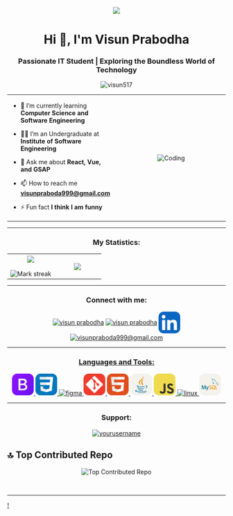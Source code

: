 <p align="center" ><img  src = "https://github.com/7oSkaaa/7oSkaaa/blob/main/Images/about_me.gif?raw=true" width = 100px></p>
<h1 align="center">Hi 👋, I'm Visun Prabodha</h1>
<h3 align="center">Passionate IT Student | Exploring the Boundless World of Technology</h3>
<p align="center"> <img src="https://komarev.com/ghpvc/?username=visun517&label=Profile%20views&color=0e75b6&style=flat" alt="visun517" /> </p>

<table align="center">
<tr border="none">
<td width="50%" align="left">
  
- 🌱 I’m currently learning **Computer Science and Software Engineering**

- 🧑‍🎓 I’m an Undergraduate at **Institute of Software Engineering**

- 💬 Ask me about **React, Vue, and GSAP**

- 📫 How to reach me **visunpraboda999@gmail.com**
  
- ⚡ Fun fact **I think I am funny**

</td>
<td width="50%" align="center">

  <img align="center" alt="Coding" width="450" src="https://repository-images.githubusercontent.com/588181932/e36ec678-7984-4cdd-8e4c-a3932772ff8e">

  
  </td>
</tr>
</table>

---

<h3 align="center">My Statistics:</h3>
<p align="center">
<table align="center">
<tr border="none">
<td width="50%" align="center">
  
  <img  align="center"  src="https://github-readme-stats.vercel.app/api?username=visun517&theme=dark&show_icons=true&count_private=true" />
  <br></br>
  <img  title="🔥 Get streak stats for your profile at git.io/streak-stats" alt="Mark streak" src="https://github-readme-streak-stats.herokuapp.com/?user=visun517&theme=dark&hide_border=false" /> 
</td>
<td width="50%" align="center">

  <img  align="center"  src="https://github-readme-stats.anuraghazra1.vercel.app/api/top-langs/?username=visun517&theme=dark&hide_border=false&no-bg=true&no-frame=true&langs_count=10"/>
  
  </td>
</tr>
</table>

---

<h3 align="center">Connect with me:</h3>
<p align="center">
<a href="https://fb.com/visun prabodha" target="blank"><img align="center" src="https://raw.githubusercontent.com/rahuldkjain/github-profile-readme-generator/master/src/images/icons/Social/facebook.svg" alt="visun prabodha" height="50" width="50" /></a>
<a href="https://instagram.com/visun prabodha" target="blank"><img align="center" src="https://www.edigitalagency.com.au/wp-content/uploads/new-Instagram-icon-png-full-colour.png" alt="visun prabodha" height="50" width="50" /></a>
<a href="https://linkedin.com/in/visun prabodha" target="blank"><img align="center" src="https://github.com/tandpfun/skill-icons/blob/main/icons/LinkedIn.svg" alt="visun prabodha" height="50" width="50" /></a>
<a href="mailto:visunpraboda999@gmail.com" target="blank"><img align="center" src="assets/gmail.svg" alt="visunpraboda999@gmail.com" height="50" width="50" />
</p>

---

<h3 align="center">Languages and Tools:</h3>
<p align="center"> <a href="https://getbootstrap.com" target="_blank" rel="noreferrer"> <img src="https://github.com/tandpfun/skill-icons/blob/main/icons/Bootstrap.svg" alt="bootstrap" width="50" height="50"/> </a> <a href="https://www.w3schools.com/css/" target="_blank" rel="noreferrer"> <img src="https://github.com/tandpfun/skill-icons/blob/main/icons/CSS.svg" alt="css3" width="50" height="50"/> </a> <a href="https://www.figma.com/" target="_blank" rel="noreferrer"> <img src="https://github.com/Scar1109/skill-icons/blob/main/icons/Figma-Light.svg" alt="figma" width="50" height="50"/> </a> <a href="https://git-scm.com/" target="_blank" rel="noreferrer"> <img src="https://github.com/tandpfun/skill-icons/blob/main/icons/Git.svg" alt="git" width="50" height="50"/> </a> <a href="https://www.w3.org/html/" target="_blank" rel="noreferrer"> <img src="https://github.com/tandpfun/skill-icons/blob/main/icons/HTML.svg" alt="html5" width="50" height="50"/> </a> <a href="https://www.java.com" target="_blank" rel="noreferrer"> <img src="https://github.com/tandpfun/skill-icons/blob/main/icons/Java-Light.svg" alt="java" width="50" height="50"/> </a> <a href="https://developer.mozilla.org/en-US/docs/Web/JavaScript" target="_blank" rel="noreferrer"> <img src="https://github.com/tandpfun/skill-icons/blob/main/icons/JavaScript.svg" alt="javascript" width="50" height="50"/> </a> <a href="https://www.linux.org/" target="_blank" rel="noreferrer"> <img src="https://github.com/Scar1109/skill-icons/blob/main/icons/Linux-Light.svg" alt="linux" width="50" height="50"/> </a> <a href="https://www.mysql.com/" target="_blank" rel="noreferrer"> <img src="https://github.com/tandpfun/skill-icons/blob/main/icons/MySQL-Light.svg" alt="mysql" width="50" height="50"/> </a> </p>

---

<h3 align="center">Support:</h3>
<p align="center"><a href="https://www.buymeacoffee.com/yourusername"><img align="center" src="https://cdn.buymeacoffee.com/buttons/v2/default-yellow.png" height="50" width="210" alt="yourusername" /></a></p>

## 🔝 Top Contributed Repo
<p align="center">
  <img src="https://github-contributor-stats.vercel.app/api?username=visun517&limit=5&theme=dark&combine_all_yearly_contributions=true" alt="Top Contributed Repo">
</p>

<br>

---
[!](https://visitcount.itsvg.in)
